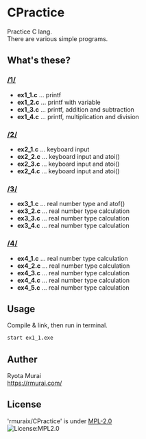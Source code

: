 # CPractice  
Practice C lang.  
There are various simple programs.  
## What's these?  
### [/1/](/1/)  
 - **ex1_1.c** ... printf
 - **ex1_2.c** ... printf with variable
 - **ex1_3.c** ... printf, addition and subtraction
 - **ex1_4.c** ... printf, multiplication and division  
### [/2/](/2/)  
 - **ex2_1.c** ... keyboard input
 - **ex2_2.c** ... keyboard input and atoi()
 - **ex2_3.c** ... keyboard input and atoi()
 - **ex2_4.c** ... keyboard input and atoi()  
### [/3/](/3/)  
 - **ex3_1.c** ... real number type and atof()
 - **ex3_2.c** ... real number type calculation
 - **ex3_3.c** ... real number type calculation
 - **ex3_4.c** ... real number type calculation  
### [/4/](/4/)  
 - **ex4_1.c** ... real number type calculation
 - **ex4_2.c** ... real number type calculation
 - **ex4_3.c** ... real number type calculation
 - **ex4_4.c** ... real number type calculation
 - **ex4_5.c** ... real number type calculation  

## Usage  
Compile & link, then run in terminal.
```bash
start ex1_1.exe
```
## Auther  
 Ryota Murai  
 https://rmurai.com/  
## License  
 'rmuraix/CPractice' is under [MPL-2.0](https://www.mozilla.org/en-US/MPL/2.0/)  
 ![License:MPL2.0](https://img.shields.io/github/license/rmuraix/CPractice)  